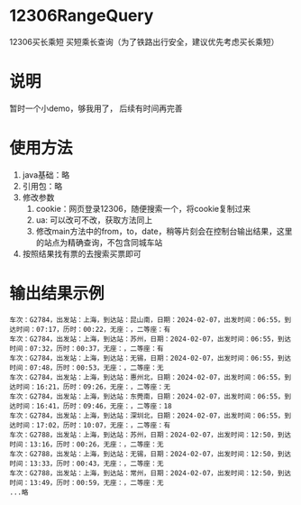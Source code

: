 # 12306RangeQuery
12306买长乘短 买短乘长查询（为了铁路出行安全，建议优先考虑买长乘短）

# 说明

暂时一个小demo，够我用了， 后续有时间再完善

# 使用方法

1. java基础：略
2. 引用包：略
3. 修改参数
   1. cookie：网页登录12306，随便搜索一个，将cookie复制过来
   2. ua: 可以改可不改，获取方法同上
   3. 修改main方法中的from，to，date，稍等片刻会在控制台输出结果，这里的站点为精确查询，不包含同城车站
4. 按照结果找有票的去搜索买票即可

# 输出结果示例

```
车次：G2784，出发站：上海，到达站：昆山南，日期：2024-02-07，出发时间：06:55，到达时间：07:17，历时：00:22，无座：，二等座：有
车次：G2784，出发站：上海，到达站：苏州，日期：2024-02-07，出发时间：06:55，到达时间：07:32，历时：00:37，无座：，二等座：有
车次：G2784，出发站：上海，到达站：无锡，日期：2024-02-07，出发时间：06:55，到达时间：07:48，历时：00:53，无座：，二等座：无
车次：G2784，出发站：上海，到达站：惠州北，日期：2024-02-07，出发时间：06:55，到达时间：16:21，历时：09:26，无座：，二等座：无
车次：G2784，出发站：上海，到达站：东莞南，日期：2024-02-07，出发时间：06:55，到达时间：16:41，历时：09:46，无座：，二等座：18
车次：G2784，出发站：上海，到达站：深圳北，日期：2024-02-07，出发时间：06:55，到达时间：17:02，历时：10:07，无座：，二等座：有
车次：G2788，出发站：上海，到达站：苏州，日期：2024-02-07，出发时间：12:50，到达时间：13:16，历时：00:26，无座：，二等座：无
车次：G2788，出发站：上海，到达站：无锡，日期：2024-02-07，出发时间：12:50，到达时间：13:33，历时：00:43，无座：，二等座：无
车次：G2788，出发站：上海，到达站：常州，日期：2024-02-07，出发时间：12:50，到达时间：13:49，历时：00:59，无座：，二等座：无
...略
```
